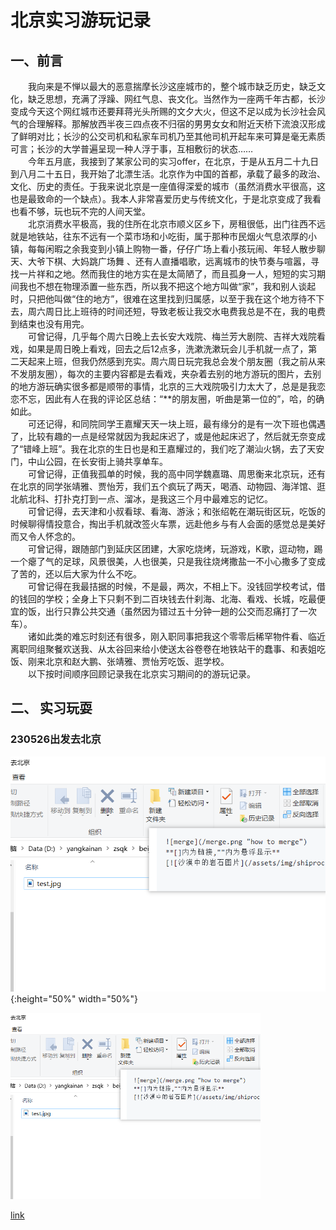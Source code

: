 # 北京实习游玩记录

## 一、前言
　　我向来是不惮以最大的恶意揣摩长沙这座城市的，整个城市缺乏历史，缺乏文化，缺乏思想，充满了浮躁、网红气息、丧文化。当然作为一座两千年古都，长沙变成今天这个网红城市还要拜蒋光头所赐的文夕大火，但这不足以成为长沙社会风气的合理解释。那解放西半夜三四点夜不归宿的男男女女和附近天桥下流浪汉形成了鲜明对比；长沙的公交司机和私家车司机乃至其他司机开起车来可算是毫无素质可言；长沙的大学普遍呈现一种人浮于事，互相敷衍的状态……  
　　今年五月底，我接到了某家公司的实习offer，在北京，于是从五月二十九日到八月二十五日，我开始了北漂生活。北京作为中国的首都，承载了最多的政治、文化、历史的责任。于我来说北京是一座值得深爱的城市（虽然消费水平很高，这也是最致命的一个缺点）。我本人非常喜爱历史与传统文化，于是北京变成了我看也看不够，玩也玩不完的人间天堂。  
　　北京消费水平极高，我的住所在北京市顺义区乡下，房租很低，出门往西不远就是地铁站，往东不远有一个菜市场和小吃街，属于那种市民烟火气息浓厚的小镇，每每闲暇之余我变到小镇上购物一番，仔仔广场上看小孩玩闹、年轻人散步聊天、大爷下棋、大妈跳广场舞
、还有人直播唱歌，远离城市的快节奏与喧嚣，寻找一片祥和之地。然而我住的地方实在是太简陋了，而且孤身一人，短短的实习期间我也不想在物理添置一些东西，所以我不把这个地方叫做“家”，我和别人谈起时，只把他叫做“住的地方”，很难在这里找到归属感，以至于我在这个地方待不下去，周六周日比上班待的时间还短，导致老板让我交水电费我总是不在，我的电费到结束也没有用完。  
　　可曾记得，几乎每个周六日晚上去长安大戏院、梅兰芳大剧院、吉祥大戏院看戏，如果是周日晚上看戏，回去之后12点多，洗漱洗漱玩会儿手机就一点了，第二天起来上班，但我仍然感到充实。周六周日玩完我总会发个朋友圈（我之前从来不发朋友圈），每次的主要内容都是去看戏，夹杂着去别的地方游玩的图片，去别的地方游玩确实很多都是顺带的事情，北京的三大戏院吸引力太大了，总是是我恋恋不忘，因此有人在我的评论区总结：“**的朋友圈，听曲是第一位的”，哈，的确如此。  
　　可还记得，和同院同学王嘉耀天天一块上班，最有缘分的是有一次下班也偶遇了，比较有趣的一点是经常就因为我起床迟了，或是他起床迟了，然后就无奈变成了“错峰上班”。我在北京的生日也是和王嘉耀过的，我们吃了潮汕火锅，去了天安门，中山公园，在长安街上骑共享单车。  
　　可曾记得，正值我孤单的时候，我的高中同学魏嘉璐、周思衡来北京玩，还有在北京的同学张靖雅、贾怡芳，我们五个疯玩了两天，喝酒、动物园、海洋馆、逛北航北科、打扑克打到一点、溜冰，是我这三个月中最难忘的记忆。  
　　可曾记得，去天津和小叔看球、看海、游泳；和张绍乾在潮玩街区玩，吃饭的时候聊得情投意合，掏出手机就改签火车票，远赴他乡与有人会面的感觉总是美好而又令人怀念的。  
　　可曾记得，跟随部门到延庆区团建，大家吃烧烤，玩游戏，K歌，逗动物，踢一个瘪了气的足球，风景很美，人也很美，只是我往烧烤撒盐一不小心撒多了变成了苦的，还以后大家为什么不吃。  
　　可曾记得在我最拮据的时候，不是最，两次，不相上下。没钱回学校考试，借的钱回的学校；全身上下只剩不到二百块钱去什刹海、北海、看戏、长城，吃最便宜的饭，出行只靠公共交通（虽然因为错过五十分钟一趟的公交而忍痛打了一次车）。    
　　诸如此类的难忘时刻还有很多，刚入职同事把我这个零零后稀罕物件看、临近离职同组聚餐欢送我、从太谷回来给小使送太谷卷卷在地铁站干的蠢事、和表姐吃饭、刚来北京和赵大鹏、张靖雅、贾怡芳吃饭、逛学校。  
　　以下按时间顺序回顾记录我在北京实习期间的的游玩记录。  
## 二、 实习玩耍
### 230526出发去北京
![test](230526出发去北京/test.jpg "test"){:height="50%" width="50%"}

<img src="230526出发去北京/test.jpg" width="400px">

[link](./230526%E5%87%BA%E5%8F%91%E5%8E%BB%E5%8C%97%E4%BA%AC/)